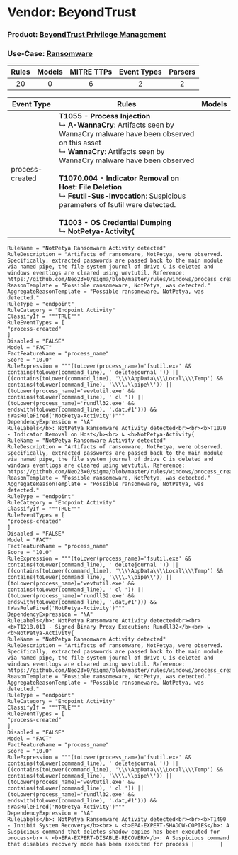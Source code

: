 Vendor: BeyondTrust
===================
### Product: [BeyondTrust Privilege Management](../ds_beyondtrust_beyondtrust_privilege_management.md)
### Use-Case: [Ransomware](../../../../UseCases/uc_ransomware.md)

| Rules | Models | MITRE TTPs | Event Types | Parsers |
|:-----:|:------:|:----------:|:-----------:|:-------:|
|  20   |   0    |     6      |      2      |    2    |

| Event Type      | Rules                                                                                                                                                                                                                                                                                                                                                                                                                                                                                                                                                                                                                                                                                                                                                                                                                                                                                                                                                                                                                                                                                                                                                                                                                                                                                                                                                                                                                                                                                                                                                                                                                                                                                                                                                                                                                                                                                                                                                                                                                                                                                                                                                                                                                                                                                                                                                                                                                                                                                                                                                                                                                                                                                                                                                                                                                                                                                                                                                                                                                                                                                                                                                                                                                                                                                                                                                                                                                                                                                                                                                                                                                                                                                                                                                                                                                                                                                                                                                                                                                                                                                                                                                                                                                                                                                                                                                                                                                                                                                                                                                                                                                                                                                                                                                                                                                                                                                                                                                                                                                                                                                                                                     | Models |
| --------------- | ----------------------------------------------------------------------------------------------------------------------------------------------------------------------------------------------------------------------------------------------------------------------------------------------------------------------------------------------------------------------------------------------------------------------------------------------------------------------------------------------------------------------------------------------------------------------------------------------------------------------------------------------------------------------------------------------------------------------------------------------------------------------------------------------------------------------------------------------------------------------------------------------------------------------------------------------------------------------------------------------------------------------------------------------------------------------------------------------------------------------------------------------------------------------------------------------------------------------------------------------------------------------------------------------------------------------------------------------------------------------------------------------------------------------------------------------------------------------------------------------------------------------------------------------------------------------------------------------------------------------------------------------------------------------------------------------------------------------------------------------------------------------------------------------------------------------------------------------------------------------------------------------------------------------------------------------------------------------------------------------------------------------------------------------------------------------------------------------------------------------------------------------------------------------------------------------------------------------------------------------------------------------------------------------------------------------------------------------------------------------------------------------------------------------------------------------------------------------------------------------------------------------------------------------------------------------------------------------------------------------------------------------------------------------------------------------------------------------------------------------------------------------------------------------------------------------------------------------------------------------------------------------------------------------------------------------------------------------------------------------------------------------------------------------------------------------------------------------------------------------------------------------------------------------------------------------------------------------------------------------------------------------------------------------------------------------------------------------------------------------------------------------------------------------------------------------------------------------------------------------------------------------------------------------------------------------------------------------------------------------------------------------------------------------------------------------------------------------------------------------------------------------------------------------------------------------------------------------------------------------------------------------------------------------------------------------------------------------------------------------------------------------------------------------------------------------------------------------------------------------------------------------------------------------------------------------------------------------------------------------------------------------------------------------------------------------------------------------------------------------------------------------------------------------------------------------------------------------------------------------------------------------------------------------------------------------------------------------------------------------------------------------------------------------------------------------------------------------------------------------------------------------------------------------------------------------------------------------------------------------------------------------------------------------------------------------------------------------------------------------------------------------------------------------------------------------------------------------------------------------------------------- | ------ |
| process-created | <b>T1055 - Process Injection</b><br> ↳ <b>A-WannaCry</b>: Artifacts seen by WannaCry malware have been observed on this asset<br> ↳ <b>WannaCry</b>: Artifacts seen by WannaCry malware have been observed<br><br><b>T1070.004 - Indicator Removal on Host: File Deletion</b><br> ↳ <b>Fsutil-Sus-Invocation</b>: Suspicious parameters of fsutil were detected.<br><br><b>T1003 - OS Credential Dumping</b><br> ↳ <b>NotPetya-Activity{
    RuleName = "NotPetya Ransomware Activity detected"
    RuleDescription = "Artifacts of ransomware, NotPetya, were observed. Specifically, extracted passwords are passed back to the main module via named pipe, the file system journal of drive C is deleted and windows eventlogs are cleared using wevtutil. Reference: https://github.com/Neo23x0/sigma/blob/master/rules/windows/process_creation/win_malware_notpetya.yml"
    ReasonTemplate = "Possible ransomeware, NotPetya, was detected."
    AggregateReasonTemplate = "Possible ransomeware, NotPetya, was detected."
    RuleType = "endpoint"
    RuleCategory = "Endpoint Activity"
    ClassifyIf = """TRUE"""
    RuleEventTypes = [
    "process-created"
    ]
    Disabled = "FALSE"
    Model = "FACT"
    FactFeatureName = "process_name"
    Score = "10.0"
    RuleExpression = """(toLower(process_name)='fsutil.exe' && contains(toLower(command_line), ' deletejournal ')) || ((contains(toLower(command_line), '\\\\AppData\\\\Local\\\\Temp') && contains(toLower(command_line), '\\\\.\\pipe\\')) || (toLower(process_name)='wevtutil.exe' && contains(toLower(command_line), ' cl ')) || (toLower(process_name)='rundll32.exe' && endswith(toLower(command_line), '.dat,#1'))) && !WasRuleFired('NotPetya-Activity')"""
    DependencyExpression = "NA"
    RuleLabels</b>: NotPetya Ransomware Activity detected<br><br><b>T1070 - Indicator Removal on Host</b><br> ↳ <b>NotPetya-Activity{
    RuleName = "NotPetya Ransomware Activity detected"
    RuleDescription = "Artifacts of ransomware, NotPetya, were observed. Specifically, extracted passwords are passed back to the main module via named pipe, the file system journal of drive C is deleted and windows eventlogs are cleared using wevtutil. Reference: https://github.com/Neo23x0/sigma/blob/master/rules/windows/process_creation/win_malware_notpetya.yml"
    ReasonTemplate = "Possible ransomeware, NotPetya, was detected."
    AggregateReasonTemplate = "Possible ransomeware, NotPetya, was detected."
    RuleType = "endpoint"
    RuleCategory = "Endpoint Activity"
    ClassifyIf = """TRUE"""
    RuleEventTypes = [
    "process-created"
    ]
    Disabled = "FALSE"
    Model = "FACT"
    FactFeatureName = "process_name"
    Score = "10.0"
    RuleExpression = """(toLower(process_name)='fsutil.exe' && contains(toLower(command_line), ' deletejournal ')) || ((contains(toLower(command_line), '\\\\AppData\\\\Local\\\\Temp') && contains(toLower(command_line), '\\\\.\\pipe\\')) || (toLower(process_name)='wevtutil.exe' && contains(toLower(command_line), ' cl ')) || (toLower(process_name)='rundll32.exe' && endswith(toLower(command_line), '.dat,#1'))) && !WasRuleFired('NotPetya-Activity')"""
    DependencyExpression = "NA"
    RuleLabels</b>: NotPetya Ransomware Activity detected<br><br><b>T1218.011 - Signed Binary Proxy Execution: Rundll32</b><br> ↳ <b>NotPetya-Activity{
    RuleName = "NotPetya Ransomware Activity detected"
    RuleDescription = "Artifacts of ransomware, NotPetya, were observed. Specifically, extracted passwords are passed back to the main module via named pipe, the file system journal of drive C is deleted and windows eventlogs are cleared using wevtutil. Reference: https://github.com/Neo23x0/sigma/blob/master/rules/windows/process_creation/win_malware_notpetya.yml"
    ReasonTemplate = "Possible ransomeware, NotPetya, was detected."
    AggregateReasonTemplate = "Possible ransomeware, NotPetya, was detected."
    RuleType = "endpoint"
    RuleCategory = "Endpoint Activity"
    ClassifyIf = """TRUE"""
    RuleEventTypes = [
    "process-created"
    ]
    Disabled = "FALSE"
    Model = "FACT"
    FactFeatureName = "process_name"
    Score = "10.0"
    RuleExpression = """(toLower(process_name)='fsutil.exe' && contains(toLower(command_line), ' deletejournal ')) || ((contains(toLower(command_line), '\\\\AppData\\\\Local\\\\Temp') && contains(toLower(command_line), '\\\\.\\pipe\\')) || (toLower(process_name)='wevtutil.exe' && contains(toLower(command_line), ' cl ')) || (toLower(process_name)='rundll32.exe' && endswith(toLower(command_line), '.dat,#1'))) && !WasRuleFired('NotPetya-Activity')"""
    DependencyExpression = "NA"
    RuleLabels</b>: NotPetya Ransomware Activity detected<br><br><b>T1490 - Inhibit System Recovery</b><br> ↳ <b>EPA-EXPERT-SHADOW-COPIES</b>: A Suspicious command that deletes shadow copies has been executed for process<br> ↳ <b>EPA-EXPERT-DISABLE-RECOVERY</b>: A Suspicious command that disables recovery mode has been executed for process |        |